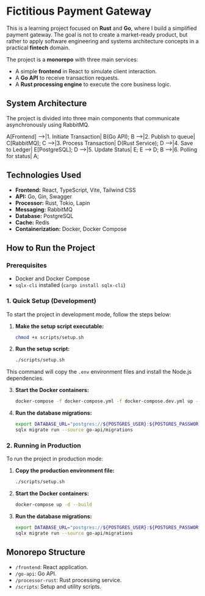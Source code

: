# Fictitious Payment Gateway

This is a learning project focused on **Rust** and **Go**, where I build a simplified payment gateway. The goal is not to create a market-ready product, but rather to apply software engineering and systems architecture concepts in a practical **fintech** domain.

The project is a **monorepo** with three main services:
- A simple **frontend** in React to simulate client interaction.
- A **Go API** to receive transaction requests.
- A **Rust processing engine** to execute the core business logic.

## System Architecture

The project is divided into three main components that communicate asynchronously using RabbitMQ.

A[Frontend] -->|1. Initiate Transaction| B(Go API);
B -->|2. Publish to queue| C[RabbitMQ];
C -->|3. Process Transaction| D(Rust Service);
D -->|4. Save to Ledger| E[PostgreSQL];
D -->|5. Update Status| E;
E --> D;
B -->|6. Polling for status| A;

## Technologies Used

* **Frontend:** React, TypeScript, Vite, Tailwind CSS
* **API:** Go, Gin, Swagger
* **Processor:** Rust, Tokio, Lapin
* **Messaging:** RabbitMQ
* **Database:** PostgreSQL
* **Cache:** Redis
* **Containerization:** Docker, Docker Compose


## How to Run the Project

### Prerequisites

- Docker and Docker Compose
- `sqlx-cli` installed (`cargo install sqlx-cli`)

### 1. Quick Setup (Development)

To start the project in development mode, follow the steps below:

1.  **Make the setup script executable:**
    ```sh
    chmod +x scripts/setup.sh
    ```

2.  **Run the setup script:**
    ```sh
    ./scripts/setup.sh
    ```
   
This command will copy the `.env` environment files and install the Node.js dependencies.

3.  **Start the Docker containers:**
    ```sh
    docker-compose -f docker-compose.yml -f docker-compose.dev.yml up --build -d
    ```

4.  **Run the database migrations:**
    ```sh
    export DATABASE_URL="postgres://${POSTGRES_USER}:${POSTGRES_PASSWORD}@localhost:5432/${POSTGRES_DB}?sslmode=disable"
    sqlx migrate run --source go-api/migrations
    ```

### 2. Running in Production

To run the project in production mode:

1.  **Copy the production environment file:**
    ```sh
    ./scripts/setup.sh
    ```

2.  **Start the Docker containers:**
    ```sh
    docker-compose up -d --build
    ```

3.  **Run the database migrations:**
    ```sh
    export DATABASE_URL="postgres://${POSTGRES_USER}:${POSTGRES_PASSWORD}@localhost:5432/${POSTGRES_DB}?sslmode=disable"
    sqlx migrate run --source go-api/migrations
    ```
## Monorepo Structure

* `/frontend`: React application.
* `/go-api`: Go API.
* `/processor-rust`: Rust processing service.
* `/scripts`: Setup and utility scripts.